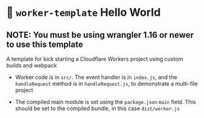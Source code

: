 # 👷 `worker-template` Hello World

## NOTE: You must be using wrangler 1.16 or newer to use this template

A template for kick starting a Cloudflare Workers project using custom builds and webpack

* Worker code is in `src/`. The event handler is in `index.js`, and the `handleRequest` method is in
  `handleRequest.js`, to demonstrate a multi-file project

* The compiled main module is set using the `package.json` `main` field. This should be set to the
  compiled bundle, in this case `dist/worker.js`
